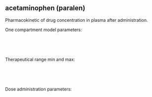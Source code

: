 <div class="w3-row">
<div class="w3-half">

## acetaminophen (paralen)

Pharmacokinetic of drug concentration in plasma after administration.

<bdl-fmi id="idfmi" mode="oneshot" src="Pharmacolibrary_Test_SingleCompartment_PBPKModel.js" fminame="Pharmacolibrary_Test_SingleCompartment_PBPKModel" tolerance="0.000001" starttime="0" stoptime="286400" fstepsize="1000" fpslimit="60" guid="{88014fb9-2d2b-4180-a1c7-6fc5acc651c6}" valuereferences="637534227,16777227,16777226" valuelabels="distribution.C,Cmax,Cmin" inputs="vd,16777220,1,1,t;clearance,16777222,1,1,t;bioavailability,16777221,1,1,t;adminmass,16777224,1,1,t;adminduration,16777223,60,1,t;adminperiod,16777217,3600,1,t;admincount,16777218,1,1,t;cmin,16777226,1,1,f;cmax,16777227,1,1,f;firstadmin,16777216,60,1,t" inputlabels="VdPerKg,Cl,F,adminMassMg,adminDuration,periodicDose.adminPeriod,periodicDose.doseCount,Cmin,Cmax,periodicDose.firstAdminTime"></bdl-fmi>


<bdl-chartjs-time width="600" height="400" fromid="idfmi" labels="drug concentration [g/l],min,max" initialdata="" refindex="0" refvalues="3" maxdata="8192" throttle="600" throttle="50"></bdl-chartjs-time>

</div>
<div class="w3-half">

One compartment model parameters:

<bdl-range id="bioavailability" title="bioavailability" min="0.1" max="1" default="0.9" step="0.05"></bdl-range><br/>
<bdl-range id="vd" title="volume of distribution [l/kg]" min="0.1" max="10" default="0.9" step="0.1"></bdl-range><br/>
<bdl-range id="clearance" title="clearance [l/h]" min="0.1" max="200" default="20" step="0.1"></bdl-range><br/>

Therapeutical range min and max:

<bdl-range id="cmin" title="Cmin [g/l]" min="0.001" max="1" default="0.004" step="0.001"></bdl-range><br/>
<bdl-range id="cmax" title="Cmax [g/l]" min="0.001" max="2" default="0.008" step="0.001"></bdl-range><br/>
<br/>

Dose administration parameters:

<bdl-range id="adminmass" title="admin dose mass [mg]" min="100" max="2000" default="1000" step="100"></bdl-range><br/>
<bdl-range id="firstadmin" title="first dose administration [min]" min="1" max="120" default="30" step="1"></bdl-range><br/>
<bdl-range id="admincount" title="how many times " min="1" max="21" default="7" step="1"></bdl-range><br/>
<bdl-range id="adminperiod" title="period between doses [h]" min="1" max="48" default="8" step="1"></bdl-range><br/>
<bdl-range id="adminduration" title="administration duration [min]" min="1" max="720" default="60" step="1"></bdl-range><br/>


</div>
</div>

